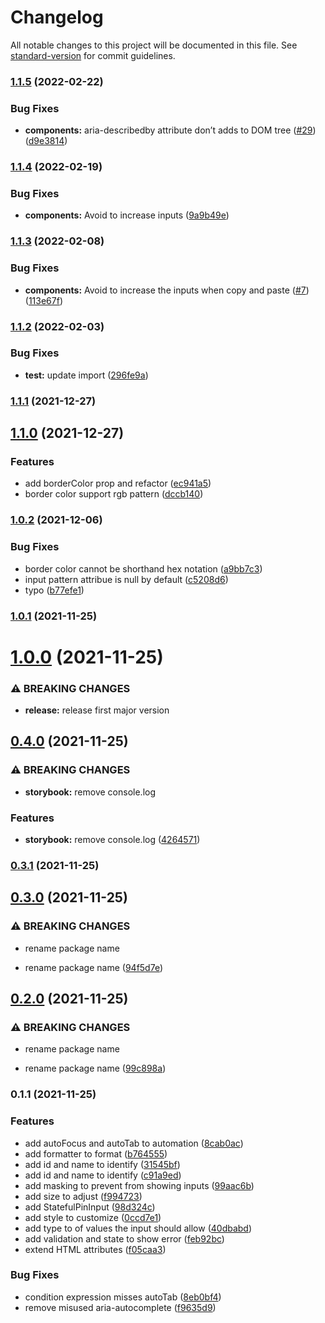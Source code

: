# Changelog

All notable changes to this project will be documented in this file. See [standard-version](https://github.com/conventional-changelog/standard-version) for commit guidelines.

### [1.1.5](https://github.com/luffy84217/react-input-pin-code/compare/v1.1.4...v1.1.5) (2022-02-22)


### Bug Fixes

* **components:** aria-describedby attribute don’t adds to DOM tree ([#29](https://github.com/luffy84217/react-input-pin-code/issues/29)) ([d9e3814](https://github.com/luffy84217/react-input-pin-code/commit/d9e38149c3aa42b46b3f2e0008d89602311535bc))

### [1.1.4](https://github.com/luffy84217/react-input-pin-code/compare/v1.1.3...v1.1.4) (2022-02-19)


### Bug Fixes

* **components:** Avoid to increase inputs ([9a9b49e](https://github.com/luffy84217/react-input-pin-code/commit/9a9b49e85210a10a32ef014a974633f66dcafd12))

### [1.1.3](https://github.com/luffy84217/react-input-pin-code/compare/v1.1.2...v1.1.3) (2022-02-08)


### Bug Fixes

* **components:** Avoid to increase the inputs when copy and paste ([#7](https://github.com/luffy84217/react-input-pin-code/issues/7)) ([113e67f](https://github.com/luffy84217/react-input-pin-code/commit/113e67fb3bb4c9921c4f89d5d7ce9c68bcf6918a))

### [1.1.2](https://github.com/luffy84217/react-input-pin-code/compare/v1.1.1...v1.1.2) (2022-02-03)


### Bug Fixes

* **test:** update import ([296fe9a](https://github.com/luffy84217/react-input-pin-code/commit/296fe9a6ba0ef1a4490a763d2898acb2dfb92dd5))

### [1.1.1](https://github.com/luffy84217/react-input-pin-code/compare/v1.1.0...v1.1.1) (2021-12-27)

## [1.1.0](https://github.com/luffy84217/react-input-pin-code/compare/v1.0.2...v1.1.0) (2021-12-27)


### Features

* add borderColor prop and refactor ([ec941a5](https://github.com/luffy84217/react-input-pin-code/commit/ec941a5517ec6b390cb2f625f5f746bef9a18f5f))
* border color support rgb pattern ([dccb140](https://github.com/luffy84217/react-input-pin-code/commit/dccb140dc329478db624fa6c41cd24acc3559526))

### [1.0.2](https://github.com/luffy84217/react-input-pin-code/compare/v1.0.1...v1.0.2) (2021-12-06)


### Bug Fixes

* border color cannot be shorthand hex notation ([a9bb7c3](https://github.com/luffy84217/react-input-pin-code/commit/a9bb7c383f5de6087dc4b661139484433d71b7c6))
* input pattern attribue is null by default ([c5208d6](https://github.com/luffy84217/react-input-pin-code/commit/c5208d6b497cea27068a8f1281b882d8a8789fbe))
* typo ([b77efe1](https://github.com/luffy84217/react-input-pin-code/commit/b77efe155551ea5ca37495c5769ef43b9bdec560))

### [1.0.1](https://github.com/luffy84217/react-input-pin-code/compare/v1.0.0...v1.0.1) (2021-11-25)

# [1.0.0](https://github.com/luffy84217/react-pin-input/compare/v0.4.0...v1.0.0) (2021-11-25)


### ⚠ BREAKING CHANGES

* **release:** release first major version

## [0.4.0](https://github.com/luffy84217/react-pin-input/compare/v0.3.1...v0.4.0) (2021-11-25)


### ⚠ BREAKING CHANGES

* **storybook:** remove console.log

### Features

* **storybook:** remove console.log ([4264571](https://github.com/luffy84217/react-pin-input/commit/4264571a516ad12e40d51bcad608c51e22fe5487))

### [0.3.1](https://github.com/luffy84217/react-pin-input/compare/v0.3.0...v0.3.1) (2021-11-25)

## [0.3.0](https://github.com/luffy84217/react-input-pin-code/compare/v0.2.0...v0.3.0) (2021-11-25)


### ⚠ BREAKING CHANGES

* rename package name

* rename package name ([94f5d7e](https://github.com/luffy84217/react-input-pin-code/commit/94f5d7ed3d0d486f08c62272707e51e7db9acbd8))

## [0.2.0](https://github.com/luffy84217/react-input-pin-code/compare/v0.1.1...v0.2.0) (2021-11-25)


### ⚠ BREAKING CHANGES

* rename package name

* rename package name ([99c898a](https://github.com/luffy84217/react-input-pin-code/commit/99c898a0be6df73d3288f4a8a56ebfd166efe675))

### 0.1.1 (2021-11-25)


### Features

* add autoFocus and autoTab to automation ([8cab0ac](https://github.com/luffy84217/react-input-pin-code/commit/8cab0ac59722d0a78be2caaeb2983dd7fe0b2102))
* add formatter to format ([b764555](https://github.com/luffy84217/react-input-pin-code/commit/b76455591f012843dd0e3f4a734b8f52303fda7f))
* add id and name to identify ([31545bf](https://github.com/luffy84217/react-input-pin-code/commit/31545bf372134bd8d559bc17ad6b3f335bfa4bea))
* add id and name to identify ([c91a9ed](https://github.com/luffy84217/react-input-pin-code/commit/c91a9edbed8bcf2190048a70ef295ad3bc7a5d5f))
* add masking to prevent from showing inputs ([99aac6b](https://github.com/luffy84217/react-input-pin-code/commit/99aac6beeaade339d8e7c7bdf53d6f578897d174))
* add size to adjust ([f994723](https://github.com/luffy84217/react-input-pin-code/commit/f99472312e1c94d34aa3dc58a1da8a2cf8d5dab6))
* add StatefulPinInput ([98d324c](https://github.com/luffy84217/react-input-pin-code/commit/98d324cc564b4f458fc4b22f1819fd3849268668))
* add style to customize ([0ccd7e1](https://github.com/luffy84217/react-input-pin-code/commit/0ccd7e1d0e8cb03c9028f5df28c4400ecb2c1d3c))
* add type to of values the input should allow ([40dbabd](https://github.com/luffy84217/react-input-pin-code/commit/40dbabd76aa0a4f94c903df6bc8c3f7e84043137))
* add validation and state to show error ([feb92bc](https://github.com/luffy84217/react-input-pin-code/commit/feb92bc2bad1905c8aaa2d37e892cf38b428eead))
* extend HTML attributes ([f05caa3](https://github.com/luffy84217/react-input-pin-code/commit/f05caa313c6838243d22d6a692032af319b21ab9))


### Bug Fixes

* condition expression misses autoTab ([8eb0bf4](https://github.com/luffy84217/react-input-pin-code/commit/8eb0bf428f13184d99767b2cbe879583e7531280))
* remove misused aria-autocomplete ([f9635d9](https://github.com/luffy84217/react-input-pin-code/commit/f9635d9c64f24fbebc3841b97e1c9df84646b1e6))
